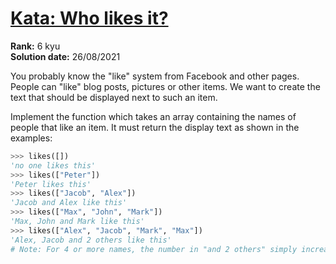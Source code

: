 # [Kata: Who likes it?](https://www.codewars.com/kata/5266876b8f4bf2da9b000362)

**Rank:** 6 kyu  
**Solution date:** 26/08/2021

You probably know the "like" system from Facebook and other pages. People can "like" blog posts, pictures or other
items. We want to create the text that should be displayed next to such an item.

Implement the function which takes an array containing the names of people that like an item. It must return the display
text as shown in the examples:
```python
>>> likes([])
'no one likes this'
>>> likes(["Peter"])
'Peter likes this'
>>> likes(["Jacob", "Alex"])
'Jacob and Alex like this'
>>> likes(["Max", "John", "Mark"])
'Max, John and Mark like this'
>>> likes(["Alex", "Jacob", "Mark", "Max"])
'Alex, Jacob and 2 others like this'
# Note: For 4 or more names, the number in "and 2 others" simply increases.
```

